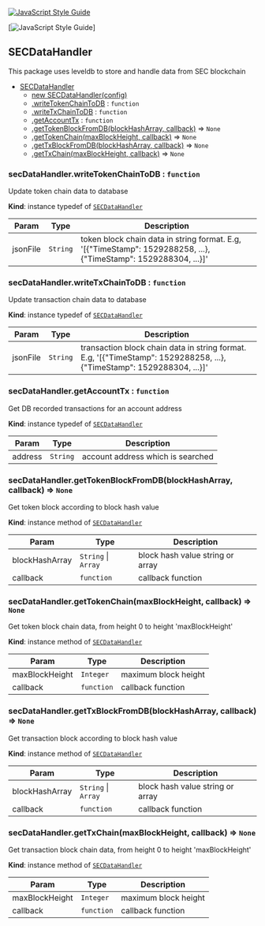 <a name="SECDataHandler"></a>

[![JavaScript Style Guide](https://cdn.rawgit.com/standard/standard/master/badge.svg)](https://github.com/standard/standard) 

[![JavaScript Style Guide](https://img.shields.io/badge/code_style-standard-brightgreen.svg)]

## SECDataHandler

This package uses leveldb to store and handle data from SEC blockchain

* [SECDataHandler](#SECDataHandler)
    * [new SECDataHandler(config)](#new_SECDataHandler_new)
    * [.writeTokenChainToDB](#SECDataHandler+writeTokenChainToDB) : <code>function</code>
    * [.writeTxChainToDB](#SECDataHandler+writeTxChainToDB) : <code>function</code>
    * [.getAccountTx](#SECDataHandler+getAccountTx) : <code>function</code>
    * [.getTokenBlockFromDB(blockHashArray, callback)](#SECDataHandler+getTokenBlockFromDB) => <code>None</code>
    * [.getTokenChain(maxBlockHeight, callback)](#SECDataHandler+getTokenChain) => <code>None</code>
    * [.getTxBlockFromDB(blockHashArray, callback)](#SECDataHandler+getTxBlockFromDB) => <code>None</code>
    * [.getTxChain(maxBlockHeight, callback)](#SECDataHandler+getTxChain) => <code>None</code>

<a name="SECDataHandler+writeTokenChainToDB"></a>

### secDataHandler.writeTokenChainToDB : <code>function</code>
Update token chain data to database

**Kind**: instance typedef of [<code>SECDataHandler</code>](#SECDataHandler)  

| Param | Type | Description |
| --- | --- | --- |
| jsonFile | <code>String</code> | token block chain data in string format. E.g, '[{"TimeStamp": 1529288258, ...}, {"TimeStamp": 1529288304, ...}]' |


<a name="SECDataHandler+writeTxChainToDB"></a>

### secDataHandler.writeTxChainToDB : <code>function</code>
Update transaction chain data to database

**Kind**: instance typedef of [<code>SECDataHandler</code>](#SECDataHandler)  

| Param | Type | Description |
| --- | --- | --- |
| jsonFile | <code>String</code> | transaction block chain data in string format.  E.g, '[{"TimeStamp": 1529288258, ...}, {"TimeStamp": 1529288304, ...}]' |


<a name="SECDataHandler+getAccountTx"></a>

### secDataHandler.getAccountTx : <code>function</code>
Get DB recorded transactions for an account address

**Kind**: instance typedef of [<code>SECDataHandler</code>](#SECDataHandler)  

| Param | Type | Description |
| --- | --- | --- |
| address | <code>String</code> | account address which is searched |


<a name="SECDataHandler+getTokenBlockFromDB"></a>

### secDataHandler.getTokenBlockFromDB(blockHashArray, callback) => <code>None</code>
Get token block according to block hash value

**Kind**: instance method of [<code>SECDataHandler</code>](#SECDataHandler)  

| Param | Type | Description |
| --- | --- | --- |
| blockHashArray | <code>String</code> \| <code>Array</code> | block hash value string or array |
| callback | <code>function</code> | callback function |


<a name="SECDataHandler+getTokenChain"></a>

### secDataHandler.getTokenChain(maxBlockHeight, callback) => <code>None</code>
Get token block chain data, from height 0 to height 'maxBlockHeight'

**Kind**: instance method of [<code>SECDataHandler</code>](#SECDataHandler)  

| Param | Type | Description |
| --- | --- | --- |
| maxBlockHeight | <code>Integer</code> | maximum block height |
| callback | <code>function</code> | callback function |


<a name="SECDataHandler+getTxBlockFromDB"></a>

### secDataHandler.getTxBlockFromDB(blockHashArray, callback) => <code>None</code>
Get transaction block according to block hash value

**Kind**: instance method of [<code>SECDataHandler</code>](#SECDataHandler)  

| Param | Type | Description |
| --- | --- | --- |
| blockHashArray | <code>String</code> \| <code>Array</code> | block hash value string or array |
| callback | <code>function</code> | callback function |


<a name="SECDataHandler+getTxChain"></a>

### secDataHandler.getTxChain(maxBlockHeight, callback) => <code>None</code>
Get transaction block chain data, from height 0 to height 'maxBlockHeight'

**Kind**: instance method of [<code>SECDataHandler</code>](#SECDataHandler)  

| Param | Type | Description |
| --- | --- | --- |
| maxBlockHeight | <code>Integer</code> | maximum block height |
| callback | <code>function</code> | callback function |
